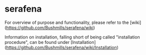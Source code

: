 # serafena
For overview of purpose and functionality, please refer to the
[wiki] (https://github.com/Bushmills/serafena/wiki)

Information on installation, falling short of being called "installation procedure", can be found under [Installation] (https://github.com/Bushmills/serafena/wiki/Installation)

